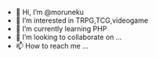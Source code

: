 - 👋 Hi, I’m @moruneku
- 👀 I’m interested in TRPG,TCG,videogame
- 🌱 I’m currently learning PHP
- 💞️ I’m looking to collaborate on ...
- 📫 How to reach me ...

<!---
moruneku/moruneku is a ✨ special ✨ repository because its `README.md` (this file) appears on your GitHub profile.
You can click the Preview link to take a look at your changes.
--->
